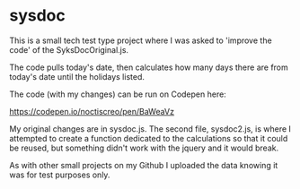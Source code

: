 # sysdoc
This is a small tech test type project where I was asked to 'improve the code' of the SyksDocOriginal.js.

The code pulls today's date, then calculates how many days there are from today's date until the holidays listed.

The code (with my changes) can be run on Codepen here:

https://codepen.io/noctiscreo/pen/BaWeaVz


My original changes are in sysdoc.js. The second file, sysdoc2.js, is where I attempted to create a function dedicated to the calculations so that it could be reused, but something didn't work with the jquery and it would break.

As with other small projects on my Github I uploaded the data knowing it was for test purposes only.


